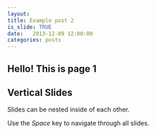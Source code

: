 ```yaml
---
layout:
title: Example post 2
is_slide: TRUE
date:   2013-12-09 12:00:00
categories: posts
---
```


<section>
	<h2>Hello! This is page 1 </h2>
</section>

<section>
	<h2>Vertical Slides</h2>
	<p>Slides can be nested inside of each other.</p>
	<p>Use the <em>Space</em> key to navigate through all slides.</p>
</section>
